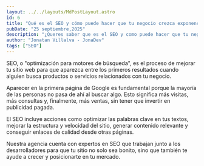 ```yaml
---
layout: ../../layouts/MdPostLayout.astro
id: 6
title: "Qué es el SEO y cómo puede hacer que tu negocio crezca exponencialmente"
pubDate: "25 septiembre,2025"
description: "¿Queres saber que es el SEO y como puede hacer que tu negocio crezca de manera automatica? Mas visibilidad en la web, mejor posicionamiento, y mas.. Esto y mucho mas te contamos en este articulo"
author: "Jonatan Villalva - JonaDev"
tags: ["SEO"]
---
```


SEO, o "optimización para motores de búsqueda", es el proceso de mejorar tu sitio web para que aparezca entre los primeros resultados cuando alguien busca productos o servicios relacionados con tu negocio.

Aparecer en la primera página de Google es fundamental porque la mayoría de las personas no pasa de ahí al buscar algo. Esto significa más visitas, más consultas y, finalmente, más ventas, sin tener que invertir en publicidad pagada.

El SEO incluye acciones como optimizar las palabras clave en tus textos, mejorar la estructura y velocidad del sitio, generar contenido relevante y conseguir enlaces de calidad desde otras páginas.

Nuestra agencia cuenta con expertos en SEO que trabajan junto a los desarrolladores para que tu sitio no solo sea bonito, sino que también te ayude a crecer y posicionarte en tu mercado.
